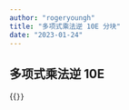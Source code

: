 ```yaml
---
author: "rogeryoungh"
title: "多项式乘法逆 10E 分块"
date: "2023-01-24"
---
```


## 多项式乘法逆 10E

{{<code file="./inv-10E-nt-block.hpp" lang="cpp">}}

